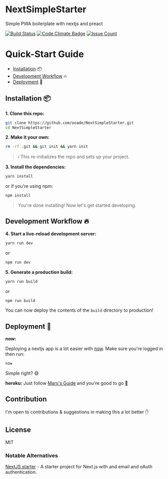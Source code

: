 # NextSimpleStarter
Simple PWA boilerplate with nextjs and preact

[![Build Status](https://travis-ci.org/ooade/NextSimpleStarter.svg?branch=master)](https://travis-ci.org/ooade/NextSimpleStarter)
[![Code Climate Badge](https://codeclimate.com/github/ooade/NextSimpleStarter/badges/gpa.svg)](https://codeclimate.com/github/ooade/NextSimpleStarter/badges) [![Issue Count](https://codeclimate.com/github/ooade/NextSimpleStarter/badges/issue_count.svg)](https://codeclimate.com/github/ooade/NextSimpleStarter)

# Quick-Start Guide

- [Installation](#installation) :package:
- [Development Workflow](#development-workflow) :fire:
- [Deployment](#deployment) :rocket:

## Installation :package:

**1. Clone this repo:**

```sh
git clone https://github.com/ooade/NextSimpleStarter.git
cd NextSimpleStarter
```


**2. Make it your own:**

```sh
rm -rf .git && git init && yarn init
```

> :information_source: This re-initializes the repo and sets up your project.


**3. Install the dependencies:**

```sh
yarn install
```
or if you're using npm:
```sh
npm install
```

> You're done installing! Now let's get started developing.



## Development Workflow :fire:


**4. Start a live-reload development server:**

```sh
yarn run dev
```
or
```sh
npm run dev
```

**5. Generate a production build:**

```sh
yarn run build
```
or
```sh
npm run build
```

You can now deploy the contents of the `build` directory to production!

## Deployment :rocket:

**now:**

Deploying a nextjs app is a lot easier with [now](zeit.co/now). Make sure you're logged in then run:

```sh
now
```
Simple right? :smile:

**heroku:**
Just follow [Mars's Guide](https://github.com/mars/heroku-nextjs) and you're good to go :clap:

## Contribution
I'm open to contributions & suggestions in making this a lot better :hand:

## License

MIT

### Notable Alternatives
[NextJS starter](https://github.com/iaincollins/nextjs-starter) - A starter project for Next.js with and email and oAuth authentication.

